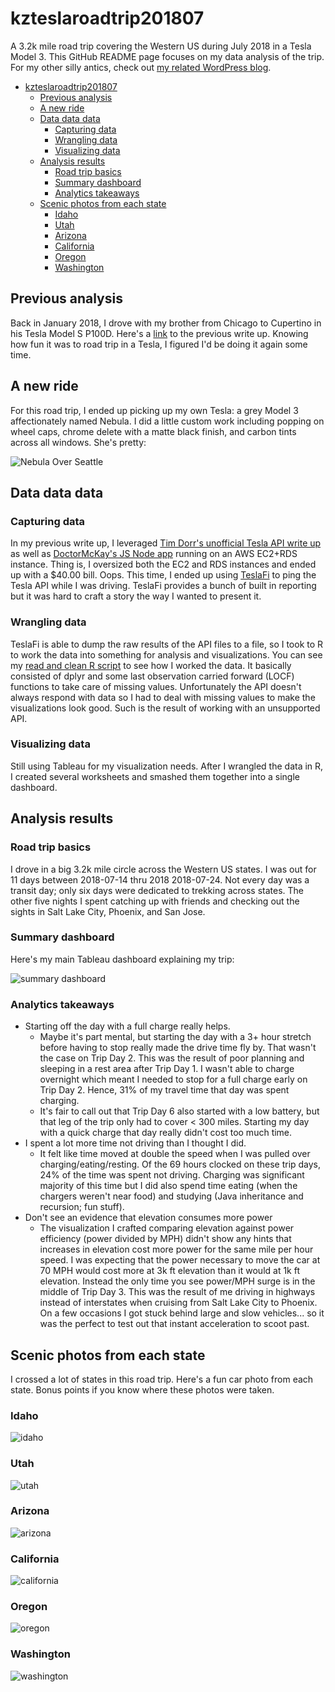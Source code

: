 # kzteslaroadtrip201807
A 3.2k mile road trip covering the Western US during July 2018 in a Tesla Model 3.  This GitHub README page focuses on my data analysis of the trip.  For my other silly antics, check out [my related WordPress blog](https://kzroadtrip.wordpress.com/).

<!-- TOC depthFrom:1 depthTo:6 withLinks:1 updateOnSave:0 orderedList:0 -->

- [kzteslaroadtrip201807](#kzteslaroadtrip201807)
	- [Previous analysis](#previous-analysis)
	- [A new ride](#a-new-ride)
	- [Data data data](#data-data-data)
		- [Capturing data](#capturing-data)
		- [Wrangling data](#wrangling-data)
		- [Visualizing data](#visualizing-data)
	- [Analysis results](#analysis-results)
		- [Road trip basics](#road-trip-basics)
		- [Summary dashboard](#summary-dashboard)
		- [Analytics takeaways](#analytics-takeaways)
	- [Scenic photos from each state](#scenic-photos-from-each-state)
		- [Idaho](#idaho)
		- [Utah](#utah)
		- [Arizona](#arizona)
		- [California](#california)
		- [Oregon](#oregon)
		- [Washington](#washington)

<!-- /TOC -->

## Previous analysis
Back in January 2018, I drove with my brother from Chicago to Cupertino in his Tesla Model S P100D.  Here's a [link](https://github.com/kzbigboss/kzteslaroadtrip2018) to the previous write up.  Knowing how fun it was to road trip in a Tesla, I figured I'd be doing it again some time.

## A new ride
For this road trip, I ended up picking up my own Tesla: a grey Model 3 affectionately named Nebula.  I did a little custom work including popping on wheel caps, chrome delete with a matte black finish, and carbon tints across all windows.  She's pretty:

![Nebula Over Seattle](images/IMG_5648.jpeg)

## Data data data

### Capturing data
In my previous write up, I leveraged [Tim Dorr's unofficial Tesla API write up](https://timdorr.docs.apiary.io/#) as well as [DoctorMcKay's JS Node app](https://github.com/DoctorMcKay/node-tesla-data) running on an AWS EC2+RDS instance.  Thing is, I oversized both the EC2 and RDS instances and ended up with a $40.00 bill.  Oops.  This time, I ended up using [TeslaFi](www.teslafi.com) to ping the Tesla API while I was driving.  TeslaFi provides a bunch of built in reporting but it was hard to craft a story the way I wanted to present it.

### Wrangling data
TeslaFi is able to dump the raw results of the API files to a file, so I took to R to work the data into something for analysis and visualizations.  You can see my [read and clean R script](data/readandclean.R) to see how I worked the data.  It basically consisted of dplyr and some last observation carried forward (LOCF) functions to take care of missing values.  Unfortunately the API doesn't always respond with data so I had to deal with missing values to make the visualizations look good.  Such is the result of working with an unsupported API.

### Visualizing data
Still using Tableau for my visualization needs.  After I wrangled the data in R, I created several worksheets and smashed them together into a single dashboard.

## Analysis results

### Road trip basics
I drove in a big 3.2k mile circle across the Western US states.  I was out for 11 days between 2018-07-14 thru 2018 2018-07-24.  Not every day was a transit day; only six days were dedicated to trekking across states.  The other five nights I spent catching up with friends and checking out the sights in Salt Lake City, Phoenix, and San Jose.

### Summary dashboard
Here's my main Tableau dashboard explaining my trip:

![summary dashboard](images/summary-dashboard.png)

### Analytics takeaways
* Starting off the day with a full charge really helps.
  * Maybe it's part mental, but starting the day with a 3+ hour stretch before having to stop really made the drive time fly by.  That wasn't the case on Trip Day 2.  This was the result of poor planning and sleeping in a rest area after Trip Day 1.  I wasn't able to charge overnight which meant I needed to stop for a full charge early on Trip Day 2.  Hence, 31% of my travel time that day was spent charging.
  * It's fair to call out that Trip Day 6 also started with a low battery, but that leg of the trip only had to cover < 300 miles.  Starting my day with a quick charge that day really didn't cost too much time.
* I spent a lot more time not driving than I thought I did.
  * It felt like time moved at double the speed when I was pulled over charging/eating/resting.  Of the 69 hours clocked on these trip days, 24% of the time was spent not driving.  Charging was significant majority of this time but I did also spend time eating (when the chargers weren't near food) and studying (Java inheritance and recursion; fun stuff).
* Don't see an evidence that elevation consumes more power
  * The visualization I crafted comparing elevation against power efficiency (power divided by MPH) didn't show any hints that increases in elevation cost more power for the same mile per hour speed.  I was expecting that the power necessary to move the car at 70 MPH would cost more at 3k ft elevation than it would at 1k ft elevation.  Instead the only time you see power/MPH surge is in the middle of Trip Day 3.  This was the result of me driving in highways instead of interstates when cruising from Salt Lake City to Phoenix.  On a few occasions I got stuck behind large and slow vehicles... so it was the perfect to test out that instant acceleration to scoot past.

## Scenic photos from each state

I crossed a lot of states in this road trip.  Here's a fun car photo from each state.  Bonus points if you know where these photos were taken.

### Idaho
![idaho](images/IMG_5932.jpeg)

### Utah
![utah](images/IMG_5981.jpeg)

### Arizona
![arizona](images/IMG_6082.JPG)

### California
![california](images/IMG_0031.jpeg)

### Oregon
![oregon](images/IMG_0215.jpeg)

### Washington
![washington](images/IMG_0240.jpeg)
